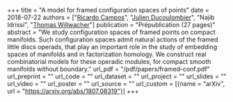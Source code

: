 +++
title = "A model for framed configuration spaces of points"
date = 2018-07-22
authors = ["[Ricardo Campos](https://www.math.univ-paris13.fr/~campos/)", "[Julien Ducoulombier](http://ducoulombier-math.esy.es/)", "Najib Idrissi", "[Thomas Willwacher](https://www.math.ethz.ch/research/mathematical-physics/thomas-willwacher.html)"]
publication = "Prépublication (27 pages)"
abstract = "We study configuration spaces of framed points on compact manifolds. Such configuration spaces admit natural actions of the framed little discs operads, that play an important role in the study of embedding spaces of manifolds and in factorization homology. We construct real combinatorial models for these operadic modules, for compact smooth manifolds without boundary."
url_pdf = "/pdf/papers/framed-conf.pdf"
url_preprint = ""
url_code = ""
url_dataset = ""
url_project = ""
url_slides = ""
url_video = ""
url_poster = ""
url_source = ""
url_custom = [{name = "arXiv", url = "https://arxiv.org/abs/1807.08319"}]
+++
